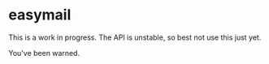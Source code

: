 easymail
========

This is a work in progress. The API is unstable, so best not use this just yet.

You've been warned.

